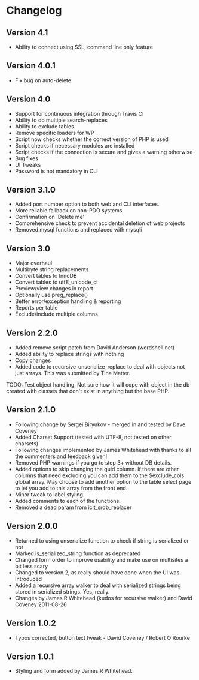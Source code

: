 # Changelog

## Version 4.1
 *  Ability to connect using SSL, command line only feature

## Version 4.0.1
 * Fix bug on auto-delete

## Version 4.0
 * Support for continuous integration through Travis CI
 * Ability to do multiple search-replaces
 * Ability to exclude tables
 * Remove specific loaders for WP
 * Script now checks whether the correct version of PHP is used
 * Script checks if necessary modules are installed
 * Script checks if the connection is secure and gives a warning otherwise
 * Bug fixes
 * UI Tweaks
 * Password is not mandatory in CLI

## Version 3.1.0
 * Added port number option to both web and CLI interfaces.
 * More reliable fallback on non-PDO systems.
 * Confirmation on 'Delete me'
 * Comprehensive check to prevent accidental deletion of web projects
 * Removed mysql functions and replaced with mysqli

## Version 3.0
 * Major overhaul
 * Multibyte string replacements
 * Convert tables to InnoDB
 * Convert tables to utf8_unicode_ci
 * Preview/view changes in report
 * Optionally use preg_replace()
 * Better error/exception handling & reporting
 * Reports per table
 * Exclude/include multiple columns

## Version 2.2.0
 * Added remove script patch from David Anderson (wordshell.net)
 * Added ability to replace strings with nothing
 * Copy changes
 * Added code to recursive_unserialize_replace to deal with objects not just arrays. This was submitted by Tina Matter.

 TODO: Test object handling. Not sure how it will cope with object in the
 db created with classes that don't exist in anything but the base PHP.

## Version 2.1.0
 * Following change by Sergei Biryukov - merged in and tested by Dave Coveney
 * Added Charset Support (tested with UTF-8, not tested on other charsets)
 * Following changes implemented by James Whitehead with thanks to all the commenters and feedback given!
 * Removed PHP warnings if you go to step 3+ without DB details.
 * Added options to skip changing the guid column. If there are other columns that need excluding you can add them to the $exclude_cols global array. May choose to add another option to the table select page to let you add to this array from the front end.
 * Minor tweak to label styling.
 * Added comments to each of the functions.
 * Removed a dead param from icit_srdb_replacer

## Version 2.0.0
 * Returned to using unserialize function to check if string is serialized or not
 * Marked is_serialized_string function as deprecated
 * Changed form order to improve usability and make use on multisites a bit less scary
 * Changed to version 2, as really should have done when the UI was introduced
 * Added a recursive array walker to deal with serialized strings being stored in serialized strings. Yes, really.
 * Changes by James R Whitehead (kudos for recursive walker) and David Coveney 2011-08-26

## Version 1.0.2
 * Typos corrected, button text tweak - David Coveney / Robert O'Rourke

## Version 1.0.1
 * Styling and form added by James R Whitehead.
